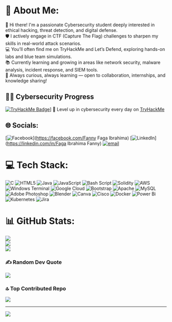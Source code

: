 # 💫 About Me:
👋 Hi there! I'm a passionate Cybersecurity student deeply interested in ethical hacking, threat detection, and digital defense.<br>🛡️ I actively engage in CTF (Capture The Flag) challenges to sharpen my skills in real-world attack scenarios.<br>💻 You’ll often find me on TryHackMe and Let’s Defend, exploring hands-on labs and blue team simulations.<br>📚 Currently learning and growing in areas like network security, malware analysis, incident response, and SIEM tools.<br>🚀 Always curious, always learning — open to collaboration, internships, and knowledge sharing!

## 🧑‍💻 Cybersecurity Progress
[![TryHackMe Badge](https://tryhackme-badges.s3.amazonaws.com/mustong.png)](https://tryhackme.com/p/mustong)]
🎯 Level up in cybersecurity every day on [TryHackMe](https://tryhackme.com/p/mustong)

## 🌐 Socials:
[![Facebook](https://img.shields.io/badge/Facebook-%231877F2.svg?logo=Facebook&logoColor=white)](https://facebook.com/Fanny Faga Ibrahima) [![LinkedIn](https://img.shields.io/badge/LinkedIn-%230077B5.svg?logo=linkedin&logoColor=white)](https://linkedin.com/in/Faga  Ibrahima Fanny) [![email](https://img.shields.io/badge/Email-D14836?logo=gmail&logoColor=white)](mailto:levisfanny33@gmail.com) 

# 💻 Tech Stack:
![C](https://img.shields.io/badge/c-%2300599C.svg?style=for-the-badge&logo=c&logoColor=white) ![HTML5](https://img.shields.io/badge/html5-%23E34F26.svg?style=for-the-badge&logo=html5&logoColor=white) ![Java](https://img.shields.io/badge/java-%23ED8B00.svg?style=for-the-badge&logo=openjdk&logoColor=white) ![JavaScript](https://img.shields.io/badge/javascript-%23323330.svg?style=for-the-badge&logo=javascript&logoColor=%23F7DF1E) ![Bash Script](https://img.shields.io/badge/bash_script-%23121011.svg?style=for-the-badge&logo=gnu-bash&logoColor=white) ![Solidity](https://img.shields.io/badge/Solidity-%23363636.svg?style=for-the-badge&logo=solidity&logoColor=white) ![AWS](https://img.shields.io/badge/AWS-%23FF9900.svg?style=for-the-badge&logo=amazon-aws&logoColor=white) ![Windows Terminal](https://img.shields.io/badge/Windows%20Terminal-%234D4D4D.svg?style=for-the-badge&logo=windows-terminal&logoColor=white) ![Google Cloud](https://img.shields.io/badge/GoogleCloud-%234285F4.svg?style=for-the-badge&logo=google-cloud&logoColor=white) ![Bootstrap](https://img.shields.io/badge/bootstrap-%238511FA.svg?style=for-the-badge&logo=bootstrap&logoColor=white) ![Apache](https://img.shields.io/badge/apache-%23D42029.svg?style=for-the-badge&logo=apache&logoColor=white) ![MySQL](https://img.shields.io/badge/mysql-4479A1.svg?style=for-the-badge&logo=mysql&logoColor=white) ![Adobe Photoshop](https://img.shields.io/badge/adobe%20photoshop-%2331A8FF.svg?style=for-the-badge&logo=adobe%20photoshop&logoColor=white) ![Blender](https://img.shields.io/badge/blender-%23F5792A.svg?style=for-the-badge&logo=blender&logoColor=white) ![Canva](https://img.shields.io/badge/Canva-%2300C4CC.svg?style=for-the-badge&logo=Canva&logoColor=white) ![Cisco](https://img.shields.io/badge/cisco-%23049fd9.svg?style=for-the-badge&logo=cisco&logoColor=black) ![Docker](https://img.shields.io/badge/docker-%230db7ed.svg?style=for-the-badge&logo=docker&logoColor=white) ![Power Bi](https://img.shields.io/badge/power_bi-F2C811?style=for-the-badge&logo=powerbi&logoColor=black) ![Kubernetes](https://img.shields.io/badge/kubernetes-%23326ce5.svg?style=for-the-badge&logo=kubernetes&logoColor=white) ![Jira](https://img.shields.io/badge/jira-%230A0FFF.svg?style=for-the-badge&logo=jira&logoColor=white)
# 📊 GitHub Stats:
![](https://github-readme-stats.vercel.app/api?username=FannyFaga&theme=dark&hide_border=false&include_all_commits=true&count_private=false)<br/>
![](https://nirzak-streak-stats.vercel.app/?user=FannyFaga&theme=dark&hide_border=false)<br/>
![](https://github-readme-stats.vercel.app/api/top-langs/?username=FannyFaga&theme=dark&hide_border=false&include_all_commits=true&count_private=false&layout=compact)

### ✍️ Random Dev Quote
![](https://quotes-github-readme.vercel.app/api?type=horizontal&theme=radical)

### 🔝 Top Contributed Repo
![](https://github-contributor-stats.vercel.app/api?username=FannyFaga&limit=5&theme=dark&combine_all_yearly_contributions=true)

---
[![](https://visitcount.itsvg.in/api?id=FannyFaga&icon=0&color=0)](https://visitcount.itsvg.in)

<!-- Proudly created with GPRM ( https://gprm.itsvg.in ) -->
